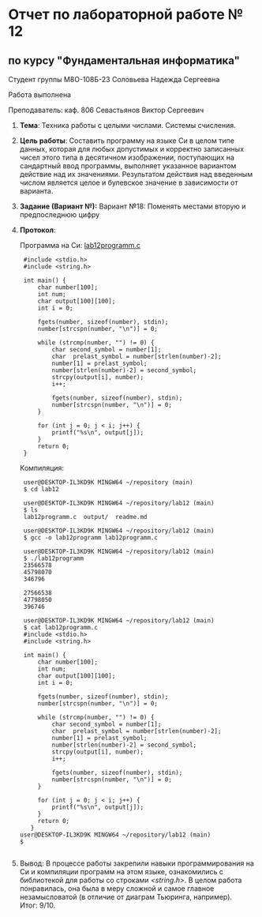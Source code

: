 # Отчет по лабораторной работе № 12
## по курсу "Фундаментальная информатика"

Студент группы М8О-108Б-23 Соловьева Надежда Сергеевна

Работа выполнена 

Преподаватель: каф. 806 Севастьянов Виктор Сергеевич

1. **Тема**: Техника работы с целыми числами. Системы счисления.  
2. **Цель работы**: Составить программу на языке Си в целом типе данных, которая для любых допустимых и корректно записанных чисел этого типа в десятичном изображении, поступающих на сандартный ввод программы, выполняет указанное вариантом действие над их значениями. Результатом действия над введенным числом является целое и булевское значение в зависимости от варианта.  
3. **Задание (Вариант №):** Вариант №18: Поменять местами вторую и предпоследнюю цифру   
4. **Протокол**:  

    Программа на Си: [lab12programm.c](/lab12programm.c)  
   ```
    #include <stdio.h>
    #include <string.h>
    
    int main() {
        char number[100];
        int num;
        char output[100][100];
        int i = 0;
    
        fgets(number, sizeof(number), stdin);
        number[strcspn(number, "\n")] = 0;
    
        while (strcmp(number, "") != 0) {
            char second_symbol = number[1];
            char  prelast_symbol = number[strlen(number)-2];
            number[1] = prelast_symbol;
            number[strlen(number)-2] = second_symbol;
            strcpy(output[i], number);
            i++;
            
            fgets(number, sizeof(number), stdin);
            number[strcspn(number, "\n")] = 0;
        }
    
        for (int j = 0; j < i; j++) {
            printf("%s\n", output[j]);
        }
        return 0;
    }
   ```

    Компиляция:  
   ```
    user@DESKTOP-IL3KD9K MINGW64 ~/repository (main)
    $ cd lab12
    
    user@DESKTOP-IL3KD9K MINGW64 ~/repository/lab12 (main)
    $ ls
    lab12programm.c  output/  readme.md
    
    user@DESKTOP-IL3KD9K MINGW64 ~/repository/lab12 (main)
    $ gcc -o lab12programm lab12programm.c
    
    user@DESKTOP-IL3KD9K MINGW64 ~/repository/lab12 (main)
    $ ./lab12programm
    23566578
    45798070
    346796
    
    27566538
    47798050
    396746
    
    user@DESKTOP-IL3KD9K MINGW64 ~/repository/lab12 (main)
    $ cat lab12programm.c
    #include <stdio.h>
    #include <string.h>
    
    int main() {
        char number[100];
        int num;
        char output[100][100];
        int i = 0;
    
        fgets(number, sizeof(number), stdin);
        number[strcspn(number, "\n")] = 0;
    
        while (strcmp(number, "") != 0) {
            char second_symbol = number[1];
            char  prelast_symbol = number[strlen(number)-2];
            number[1] = prelast_symbol;
            number[strlen(number)-2] = second_symbol;
            strcpy(output[i], number);
            i++;
    
            fgets(number, sizeof(number), stdin);
            number[strcspn(number, "\n")] = 0;
        }
    
        for (int j = 0; j < i; j++) {
            printf("%s\n", output[j]);
        }
        return 0;
      }
   user@DESKTOP-IL3KD9K MINGW64 ~/repository/lab12 (main)
   $
  
5. Вывод: В процессе работы закрепили навыки программирования на Си и компиляции программ на этом языке, ознакомились с библиотекой для работы со строками *<string.h>*. В целом работа понравилась, она была в меру сложной и самое главное незамысловатой (в отличие от диаграм Тьюринга, например).  
Итог: 9/10.  
